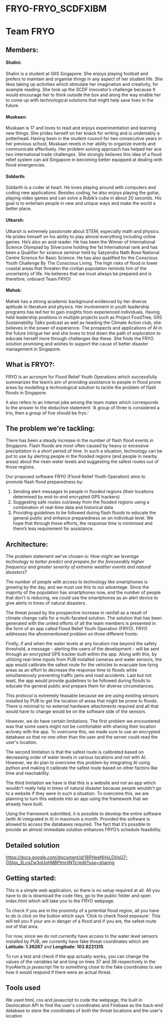 # FRYO-FRYO_SCDFXIBM

# Team FRYO

## Members:
#### Shalini:
Shalini is a student at GIIS Singapore. She enjoys playing football and prefers to maintain and organise things in any aspect of her student life. She likes taking up activities which stimulate her imagination and creativity, for example reading. She took up the SCDF innovator’s challenge because It would encourage her to think outside the box and along the way enable her to come up with technological solutions that might help save lives in the future.

#### Muskaan:
Muskaan is 17 and loves to read and enjoys experimentation and learning new things. She prides herself on her knack for writing and is undeniably a potterhead. Having been in the student council for two consecutive years in her previous school, Muskaan revels in her ability to organize events and communicate effectively.  Her problem solving approach has helped her ace two international trade challenges. She strongly believes this idea of a flood relief system can aid Singapore in becoming better equipped at dealing with flood emergencies.

#### Siddarth:
Siddarth is a coder at heart. He loves playing around with computers and coding new applications. Besides coding, he also enjoys playing the guitar, playing video games and can solve a Rubik’s cube in about 20 seconds. His goal is to entertain people in new and unique ways and make the world a better place.

#### Utkarsh:
Utkarsh is extremely passionate about STEM, especially math and physics. He prides himself on his ability to play almost everything including online games. He’s also an avid reader. He has been the Winner of International Science Olympiad by Silverzone holding the 1st International rank and has been a Qualifier for science seminar held by Satyendra Nath Bose National Centre Science for Basic Science. He has also qualified for the Conscious Youth Challenge
By The Conscious Living. The high risks of flood in lower coastal areas that threaten the civilian population reminds him of the uncertainty of life. He believes that we must always be prepared and is therefore, onboard Team FRYO!

#### Mahek:  
Mahek has a strong academic background evidenced by her diverse aptitude in literature and physics. Her involvement in youth leadership programs has led her to gain insights from experienced individuals. Having held leadership positions in multiple projects such as Project FoodTree, GIIS Sustainability Talks podcast as well as heading the Climate Action club, she believes in the power of experience. The prospects and applications of AI in the future intrigue her and she loves to trod down the path of exploration to educate herself more through challenges like these. She finds the FRYO solution promising and wishes to support the cause of better disaster management in Singapore.

## What is FRYO?:
FRYO is an acronym for Flood Relief Youth Operations which successfully summarizes the team’s aim of providing assistance to people in flood prone areas by modelling a technological solution to tackle the problem of flash floods in Singapore. 

It also refers to an internal joke among the team mates which corresponds to the answer to the deductive statement: ‘A group of three is considered a trio, then a group of five should be fryo.’ 

## The problem we're tackling:
There has been a steady increase in the number of flash flood events in Singapore. Flash floods are most often caused by heavy or excessive precipitation in a short period of time. In such a situation, technology can be put to use by alerting people in the flooded regions (and people in nearby areas) about the risen water levels and suggesting the safest routes out of those regions. 

Our proposed software FRYO (Flood Relief Youth Operation) aims to promote flash flood preparedness by:
1. Sending alert messages to people in flooded regions (their locations determined by end-to-end encrypted GPS trackers)
2. Suggesting safe routes out/away from the flooded regions using a combination of  real-time data and historical data
3. Providing guidelines to be followed during flash floods to educate the general public and enhance preparedness on an individual level. 
We hope that through these efforts, the response time is minimised and there’s less requirement for assistance.

## Architecture:
The problem statement we've chosen is:
*How might we leverage technology to better predict and prepare for the foreseeably higher frequency and greater severity of extreme weather events and natural disasters?*

The number of people with access to technology like smartphones is growing by the day, and we must use this to our advantage. Since the majority of the population has smartphones now, and the number of people that don't is reducing, we could use the smartphones as an alert device to give alerts in times of natural disasters.

The threat posed by the prospective increase in rainfall as a result of climate change calls for a multi-faceted solution. The solution that has been generated with the united efforts of all the team members is presented in the form of an app called Flood Relief Youth Operation (FRYO). FRYO addresses the aforementioned problem on three different fronts:

Firstly, if and when the water levels at any location rise beyond the safety threshold, a message - alerting the users of the development - will be sent through an encrypted GPS tracker built within the app. Along with this, by utilizing real-time inputs from PUB installed cameras and water sensors, the app would calibrate the safest route for the vehicles to evacuate low-lying areas as an effort to decrease the response time to floods while simultaneously preventing traffic jams and road accidents. Last but not least, the app would provide guidelines to be followed during floods to educate the general public and prepare them for diverse circumstances. 

This protocol is extremely feasable because we are using existing sensors installed by PUB to get the location of areas that might be prone to floods. There is minimal to no external hardware attachments required and all that would have to change would be on the software side of the sensors. 

However, we do have certain limitations. The first problem we encountered was that some users might not be comfortable with sharing their location actively with the app. To overcome this, we made sure to use an encrypted database so that no one other than the user and the server could read the user's location.

The second limitation is that the safest route is calibrated based on decreasing order of water levels in various locations and not with AI. However, we do plan to overcome this problem by integrating AI using python and making it calibrate the safest route based on other factors like time and reachability.

The third limitation we have is that this is a website and not an app which wouldn't really help in times of natural disaster because people wouldn't go to a website if they were in such a situation. To overcome this, we are planning to turn this website into an app using the framework that we already have built.

Using the framework submitted, it is possible to develop the entire software (with AI integrated in it) in maximum a month. Provided the software is allowed to access the databases required. The fact that it’s possible to provide an almost immediate solution enhances FRYO’s schedule feasibility.

## Detailed solution
https://docs.google.com/document/d/18PHeeNHxLDVpO7-OSIqx_3LcgZw3oUohMBPtmriINTc/edit?usp=sharing

## Getting started:
This is a simple web application, so there is no setup required at all. All you have to do is download the code files, go to the public folder and open index.html which will take you to the FRYO webpage. 

To check if you are in the proximity of a potential flood region, all you have to do is click on the button which says 'Click to check flood exposure'. This will tell you if your are in danger of a flood and if you are, the safest route out of that area.

For now, since we do not currently have access to the water level sensors installed by PUB, we currently have fake threat coordinates which are **Latitude: 1.39267** and **Longitude: 103.8221315**. 

To run a test and check if the app actually works, you can change the values of the variables lat and long on lines 37 and 38 respectively in the fryoAlerts.js javascript file to something close to the fake coordinates to see how it would respond if there were an actual threat.

## Tools used
We used html, css and javascript to code the webpage, the built in Geolocation API to find the user's coordinates and Firebase as the back-end database to store the coordinates of both the threat locations and the user's location
